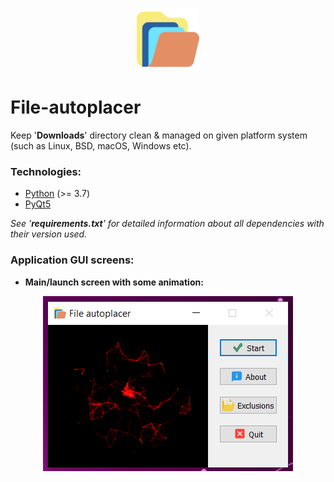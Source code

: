 <p align="center"><img src="icons/app_logo.png" width="100px" height="100px"/></p>

# File-autoplacer
Keep '**Downloads**' directory clean &amp; managed on given platform system (such as Linux, BSD, macOS, Windows etc).


### Technologies:
- [Python](https://www.python.org/) (>= 3.7)
- [PyQt5](https://pypi.org/project/PyQt5/)

*See '**requirements.txt**' for detailed information about all dependencies with their version used.*

### Application GUI screens:
- **Main/launch screen with some animation:**
<p align="center"><img src="AppScreens/Main_app.png"/></p>
